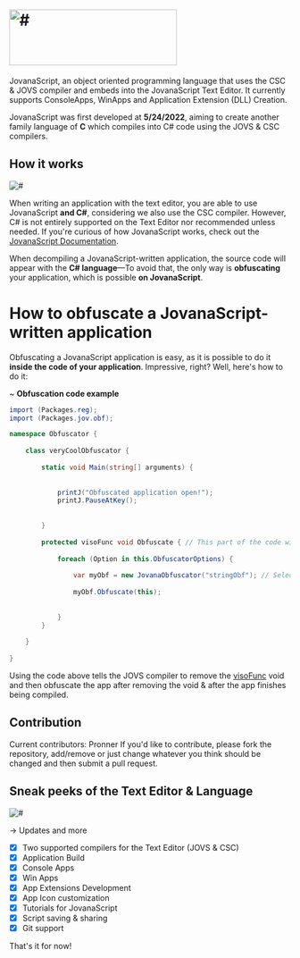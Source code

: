 # <img src="https://media.discordapp.net/attachments/916226674071339010/978708607426244608/JovanaScriptBanner.png" width="300" height="100" alt="#">

JovanaScript, an object oriented programming language that uses the CSC & JOVS compiler and embeds into the JovanaScript Text Editor. It currently supports ConsoleApps, WinApps and Application Extension (DLL) Creation. 

JovanaScript was first developed at **5/24/2022**, aiming to create another family language of **C** which compiles into C# code using the JOVS & CSC compilers.

## How it works

<img src="https://media.discordapp.net/attachments/916226674071339010/979739362851975188/unknown.png" alt="#">

When writing an application with the text editor, you are able to use JovanaScript **and C#**, considering we also use the CSC compiler. However, C# is not entirely supported on the Text Editor nor recommended unless needed. If you're curious of how JovanaScript works, check out the [JovanaScript Documentation](/#).

When decompiling a JovanaScript-written application, the source code will appear with the **C# language**—To avoid that, the only way is **obfuscating** your application, which is possible **on JovanaScript**.

# How to obfuscate a JovanaScript-written application

Obfuscating a JovanaScript application is easy, as it is possible to do it **inside the code of your application**. Impressive, right? Well, here's how to do it:

~ **Obfuscation code example**

```csharp
import (Packages.reg);
import (Packages.jov.obf);

namespace Obfuscator {
    
    class veryCoolObfuscator {
        
        static void Main(string[] arguments) {
            
            
            printJ("Obfuscated application open!");
            printJ.PauseAtKey();
            
            
        }
        
        protected visoFunc void Obfuscate { // This part of the code will not be visible after decompiling since it has used the visoFunc method to automatically run and get removed.
            
            foreach (Option in this.ObfuscatorOptions) {
                
                var myObf = new JovanaObfuscator("stringObf"); // Select the Obfuscation Methods (e.g. stringObf, metaObf, relocator, config4, garbage, antidebug, dnspykill)
                
                myObf.Obfuscate(this);
                
                
            }
        }
        
    }
    
}
```

Using the code above tells the JOVS compiler to remove the [visoFunc](/#) void and then obfuscate the app after removing the void & after the app finishes being compiled.

## Contribution

Current contributors: Pronner
If you'd like to contribute, please fork the repository, add/remove or just change whatever you think should be changed and then submit a pull request.

## Sneak peeks of the Text Editor & Language

<img src="https://media.discordapp.net/attachments/940575794110038017/979729931657416754/unknown.png?width=918&height=473" alt="#">

 -> Updates and more

- [x] Two supported compilers for the Text Editor (JOVS & CSC)
- [x] Application Build
- [x] Console Apps
- [x] Win Apps
- [x] App Extensions Development
- [x] App Icon customization
- [x] Tutorials for JovanaScript
- [x] Script saving & sharing
- [x] Git support

That's it for now!
